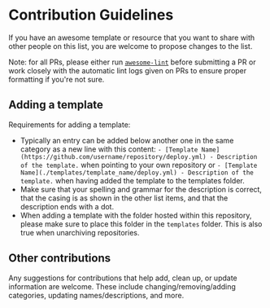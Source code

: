 # Contribution Guidelines

If you have an awesome template or resource that you want to share with other people on this list, you are welcome to propose changes to the list.

Note: for all PRs, please either run [`awesome-lint`](https://github.com/sindresorhus/awesome-lint) before submitting a PR or work closely with the automatic lint logs given on PRs to ensure proper formatting if you're not sure.

## Adding a template

Requirements for adding a template:

- Typically an entry can be added below another one in the same category as a new line with this content: `- [Template Name](https://github.com/username/repository/deploy.yml) - Description of the template.` when pointing to your own repository or `- [Template Name](./templates/template_name/deploy.yml) - Description of the template.` when having added the template to the templates folder.
- Make sure that your spelling and grammar for the description is correct, that the casing is as shown in the other list items, and that the description ends with a dot.
- When adding a template with the folder hosted within this repository, please make sure to place this folder in the `templates` folder. This is also true when unarchiving repositories.

## Other contributions

Any suggestions for contributions that help add, clean up, or update information are welcome. These include changing/removing/adding categories, updating names/descriptions, and more.